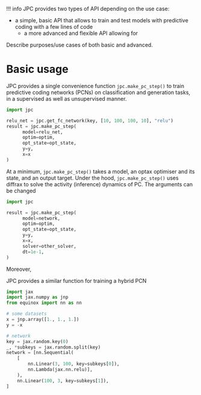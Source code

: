 !!! info 
    JPC provides two types of API depending on the use case:
* a simple, basic API that allows to train and test models with predictive 
coding with a few lines of code 
  * a more advanced and flexible API allowing for 

Describe purposes/use cases of both basic and advanced.

# Basic usage

JPC provides a single convenience function `jpc.make_pc_step()` to train 
predictive coding networks (PCNs) on classification and generation tasks, in a 
supervised as well as unsupervised manner.
```py
import jpc

relu_net = jpc.get_fc_network(key, [10, 100, 100, 10], "relu")
result = jpc.make_pc_step(
      model=relu_net,
      optim=optim,
      opt_state=opt_state,
      y=y,
      x=x
)
```
At a minimum, `jpc.make_pc_step()` takes a model, an optax optimiser and its 
state, and an output target. Under the hood, `jpc.make_pc_step()` uses diffrax
to solve the activity (inference) dynamics of PC. The arguments can be changed
```py
import jpc

result = jpc.make_pc_step(
      model=network,
      optim=optim,
      opt_state=opt_state,
      y=y,
      x=x,
      solver=other_solver,
      dt=1e-1,
)
```
Moreover, 

JPC provides a similar function for training a hybrid PCN
```py
import jax
import jax.numpy as jnp
from equinox import nn as nn

# some datasets
x = jnp.array([1., 1., 1.])
y = -x

# network
key = jax.random.key(0)
_, *subkeys = jax.random.split(key)
network = [nn.Sequential(
    [
        nn.Linear(3, 100, key=subkeys[0]), 
        nn.Lambda(jax.nn.relu)],
    ),
    nn.Linear(100, 3, key=subkeys[1]),
]
```
